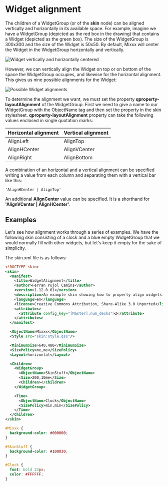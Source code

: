 # Widget alignment

The children of a WidgetGroup (or of the **skin** node) can be aligned
vertically and horizontally in its available space. For example, imagine
we have a WidgetGroup (depicted as the red box in the drawing) that
contains a Widget (depicted as the green box). The size of the
WidgetGroup is 300x300 and the size of the Widget is 50x50. By default,
Mixxx will center the Widget in the WidgetGroup horizontally and
vertically.

![Widget vertically and horizontally
centered](/creating_skins/widget_center_alignment.svg)

However, we can vertically align the Widget on top or on bottom of the
space the WidgetGroup occupies, and likewise for the horizontal
alignment. This gives us nine possible alignments for the Widget:

![Possible Widget
alignments](/creating_skins/widget_possible_alignments.svg)

To determine the alignment we want, we must set the property
**qproperty-layoutAlignment** of the WidgetGroup. First we need to give
a name to our WidgetGroup with the ObjectName tag and then set the
property in the skin stylesheet. **qproperty-layoutAlignment** property
can take the following values enclosed in single quotation marks:

| Horizontal alignment | Vertical alignment |
| -------------------- | ------------------ |
| AlignLeft            | AlignTop           |
| AlignHCenter         | AlignVCenter       |
| AlignRight           | AlignBottom        |

A combination of an horizontal and a vertical alignment can be specified
writing a value from each column and separating them with a vertical bar
like this:

    'AlignHCenter | AlignTop'

An additional **AlignCenter** value can be specified. It is a shorthand
for **'AlignVCenter | AlignHCenter'**.

## Examples

Let's see how alignment works through a series of examples. We have the
following skin consisting of a clock and a blue empty WidgetGroup that
we would normally fill with other widgets, but let's keep it empty for
the sake of simplicity.

The skin.xml file is as follows:

``` xml
<!DOCTYPE skin>
<skin>
  <manifest>
    <title>WidgetAlignment</title>
    <author>Ferran Pujol Camins</author>
    <version>1.12.0.01</version>
    <description>An example skin showing how to properly align widgets.</description>
    <language>en</language>
    <license>Creative Commons Attribution, Share-Alike 3.0 Unported</license>
    <attributes>
      <attribute config_key="[Master],num_decks">2</attribute>
    </attributes>
  </manifest>

  <ObjectName>Mixxx</ObjectName>
  <Style src="skin:style.qss"/>

  <MinimumSize>640,480</MinimumSize>
  <SizePolicy>me,me</SizePolicy>
  <Layout>horizontal</Layout>

  <Children>
    <WidgetGroup>
      <ObjectName>SkinStuff</ObjectName>
      <Size>200,10me</Size>
      <Children></Children>
    </WidgetGroup>

    <Time>
      <ObjectName>Clock</ObjectName>
      <SizePolicy>min,min</SizePolicy>
    </Time>
  </Children>
</skin>
```

``` css
#Mixxx {
  background-color: #000000;
}

#SkinStuff {
  background-color: #100030;
}

#Clock {
  font: bold 23px;
  color: #FFFFFF;
}
```
